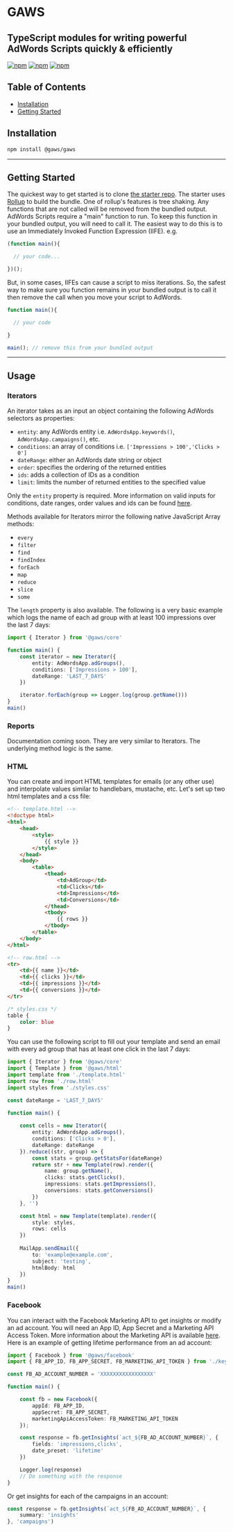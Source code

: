# GAWS

## TypeScript modules for writing powerful AdWords Scripts quickly & efficiently

[![npm](https://img.shields.io/npm/v/@gaws/gaws.svg)](https://npm.im/@gaws/gaws)
[![npm](https://img.shields.io/npm/l/@gaws/gaws.svg)](https://npm.im/@gaws/gaws)
[![npm](https://img.shields.io/npm/dm/@gaws/gaws.svg)](https://npm.im/@gaws/gaws)

## Table of Contents

* [Installation](#installation)
* [Getting Started](#getting-started)

## Installation

```bash
npm install @gaws/gaws
```

---

## Getting Started

The quickest way to get started is to clone [the starter repo](https://github.com/jafaircl/gaws-starter). The starter uses [Rollup](https://github.com/rollup/rollup) to build the bundle. One of rollup's features is tree shaking. Any functions that are not called will be removed from the bundled output. AdWords Scripts require a "main" function to run. To keep this function in your bundled output, you will need to call it. The easiest way to do this is to use an Immediately Invoked Function Expression (IIFE). e.g.

```javascript
(function main(){

  // your code...

})();
```

But, in some cases, IIFEs can cause a script to miss iterations. So, the safest way to make sure you function remains in your bundled output is to call it then remove the call when you move your script to AdWords.

```javascript
function main(){

  // your code

}

main(); // remove this from your bundled output
```

---

## Usage

### Iterators

An iterator takes as an input an object containing the following AdWords selectors as properties:

* `entity`: any AdWords entity i.e. `AdWordsApp.keywords()`, `AdWordsApp.campaigns()`, etc.
* `conditions`: an array of conditions i.e. `['Impressions > 100','Clicks > 0']`
* `dateRange`: either an AdWords date string or object
* `order`: specifies the ordering of the returned entities
* `ids`: adds a collection of IDs as a condition
* `limit`: limits the number of returned entities to the specified value

Only the `entity` property is required. More information on valid inputs for conditions, date ranges, order values and ids can be found [here](https://developers.google.com/adwords/scripts/docs/reference/adwordsapp/adwordsapp_campaignselector).

Methods available for Iterators mirror the following native JavaScript Array methods:

* `every`
* `filter`
* `find`
* `findIndex`
* `forEach`
* `map`
* `reduce`
* `slice`
* `some`

The `length` property is also available. The following is a very basic example which logs the name of each ad group with at least 100 impressions over the last 7 days:

```typescript
import { Iterator } from '@gaws/core'

function main() {
    const iterator = new Iterator({
        entity: AdWordsApp.adGroups(),
        conditions: ['Impressions > 100'],
        dateRange: 'LAST_7_DAYS'
    })

    iterator.forEach(group => Logger.log(group.getName()))
}
main()
```

### Reports

Documentation coming soon. They are very similar to Iterators. The underlying method logic is the same.

### HTML

You can create and import HTML templates for emails (or any other use) and interpolate values similar to handlebars, mustache, etc. Let's set up two html templates and a css file:

```html
<!-- template.html -->
<!doctype html>
<html>
    <head>
        <style>
            {{ style }}
        </style>
    </head>
    <body>
        <table>
            <thead>
                <td>AdGroup</td>
                <td>Clicks</td>
                <td>Impressions</td>
                <td>Conversions</td>
            </thead>
            <tbody>
                {{ rows }}
            </tbody>
        </table>
    </body>
</html>

<!-- row.html -->
<tr>
    <td>{{ name }}</td>
    <td>{{ clicks }}</td>
    <td>{{ impressions }}</td>
    <td>{{ conversions }}</td>
</tr>
```

```css
/* styles.css */
table {
    color: blue
}
```

You can use the following script to fill out your template and send an email with every ad group that has at least one click in the last 7 days:

```typescript
import { Iterator } from '@gaws/core'
import { Template } from '@gaws/html'
import template from './template.html'
import row from './row.html'
import styles from './styles.css'

const dateRange = 'LAST_7_DAYS'

function main() {
    
    const cells = new Iterator({
        entity: AdWordsApp.adGroups(),
        conditions: ['Clicks > 0'],
        dateRange: dateRange
    }).reduce((str, group) => {
        const stats = group.getStatsFor(dateRange)
        return str + new Template(row).render({
            name: group.getName(),
            clicks: stats.getClicks(),
            impressions: stats.getImpressions(),
            conversions: stats.getConversions()
        })
    }, '')

    const html = new Template(template).render({
        style: styles,
        rows: cells
    })
    
    MailApp.sendEmail({
        to: 'example@example.com',
        subject: 'testing',
        htmlBody: html
    })
}
main()
```

### Facebook

You can interact with the Facebook Marketing API to get insights or modify an ad account. You will need an App ID, App Secret and a Marketing API Access Token. More information about the Marketing API is available [here](https://developers.facebook.com/docs/marketing-apis). Here is an example of getting lifetime performance from an ad account:

```typescript
import { Facebook } from '@gaws/facebook'
import { FB_APP_ID, FB_APP_SECRET, FB_MARKETING_API_TOKEN } from './keys'

const FB_AD_ACCOUNT_NUMBER = 'XXXXXXXXXXXXXXXXX'

function main() {

    const fb = new Facebook({
        appId: FB_APP_ID,
        appSecret: FB_APP_SECRET,
        marketingApiAccessToken: FB_MARKETING_API_TOKEN
    });

    const response = fb.getInsights(`act_${FB_AD_ACCOUNT_NUMBER}`, {
        fields: 'impressions,clicks',
        date_preset: 'lifetime'
    })

    Logger.log(response)
    // Do something with the response
}
```

Or get insights for each of the campaigns in an account:

```typescript
const response = fb.getInsights(`act_${FB_AD_ACCOUNT_NUMBER}`, {
    summary: 'insights'
}, 'campaigns')
```